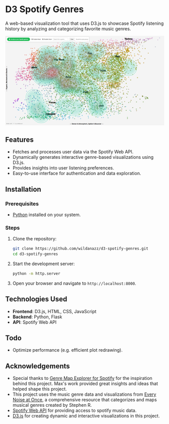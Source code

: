 # D3 Spotify Genres

A web-based visualization tool that uses D3.js to showcase Spotify listening history by analyzing and categorizing favorite music genres.

![Spotify Genres](./data/image.png)

## Features

- Fetches and processes user data via the Spotify Web API.
- Dynamically generates interactive genre-based visualizations using D3.js.
- Provides insights into user listening preferences.
- Easy-to-use interface for authentication and data exploration.

## Installation

### Prerequisites

- [Python](https://www.python.org/) installed on your system.

### Steps

1. Clone the repository:
   ```bash
   git clone https://github.com/wildanazz/d3-spotify-genres.git
   cd d3-spotify-genres
   ```

2. Start the development server:
   ```bash
   python -m http.server
   ```

3. Open your browser and navigate to `http://localhost:8000`.

## Technologies Used

- **Frontend**: D3.js, HTML, CSS, JavaScript
- **Backend**: Python, Flask
- **API**: Spotify Web API

## Todo

- Optimize performance (e.g. efficient plot redrawing).

## Acknowledgements

- Special thanks to [Genre Map Explorer for Spotify](https://observablehq.com/@mjbo/genre-map-explorer-for-spotify) for the inspiration behind this project. Max's work provided great insights and ideas that helped shape this project.
- This project uses the music genre data and visualizations from [Every Noise at Once](https://everynoise.com/), a comprehensive resource that categorizes and maps musical genres created by Stephen R.
- [Spotify Web API](https://developer.spotify.com/documentation/web-api/) for providing access to spotify music data.
- [D3.js](https://d3js.org/) for creating dynamic and interactive visualizations in this project.
